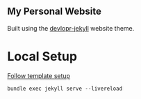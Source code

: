 ## My Personal Website

Built using the [devlopr-jekyll](http://github.com/sujaykundu777/devlopr-jekyll) website theme.

# Local Setup
[Follow template setup](https://github.com/sujaykundu777/devlopr-jekyll#local-development-steps-)

`bundle exec jekyll serve --livereload`

